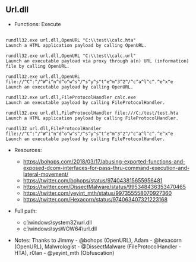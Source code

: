 ## Url.dll
* Functions: Execute
```

rundll32.exe url.dll,OpenURL "C:\\test\\calc.hta"
Launch a HTML application payload by calling OpenURL.

rundll32.exe url.dll,OpenURL "C:\\test\\calc.url"
Launch an executable payload via proxy through a(n) URL (information) file by calling OpenURL.

rundll32.exe url.dll,OpenURL file://^C^:^/^W^i^n^d^o^w^s^/^s^y^s^t^e^m^3^2^/^c^a^l^c^.^e^x^e
Launch an executable payload by calling OpenURL.

rundll32.exe url.dll,FileProtocolHandler calc.exe
Launch an executable payload by calling FileProtocolHandler.

rundll32.exe url.dll,FileProtocolHandler file:///C:/test/test.hta
Launch a HTML application payload by calling FileProtocolHandler.

rundll32 url.dll,FileProtocolHandler file://^C^:^/^W^i^n^d^o^w^s^/^s^y^s^t^e^m^3^2^/^c^a^l^c^.^e^x^e
Launch an executable payload by calling FileProtocolHandler.
```
   
* Resources:   
  * https://bohops.com/2018/03/17/abusing-exported-functions-and-exposed-dcom-interfaces-for-pass-thru-command-execution-and-lateral-movement/
  * https://twitter.com/bohops/status/974043815655956481
  * https://twitter.com/DissectMalware/status/995348436353470465
  * https://twitter.com/yeyint_mth/status/997355558070927360
  * https://twitter.com/Hexacorn/status/974063407321223168
   
* Full path:   
  * c:\windows\system32\url.dll
  * c:\windows\sysWOW64\url.dll
   
* Notes: Thanks to Jimmy - @bohops (OpenURL), Adam - @hexacorn (OpenURL), Malwrologist - @DissectMalware (FileProtocolHandler - HTA), r0lan - @yeyint_mth (Obfuscation)  
   
